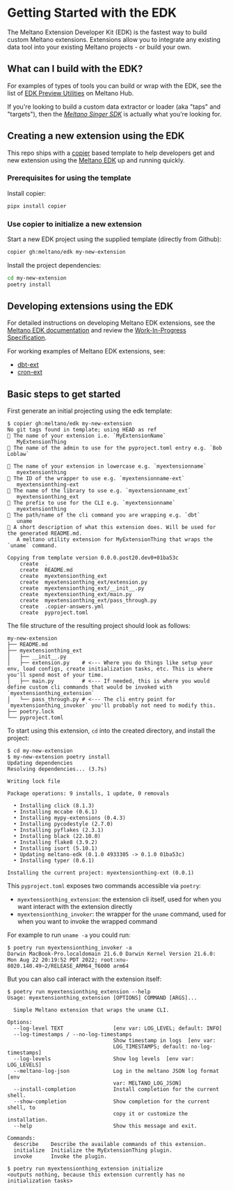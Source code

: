 # Getting Started with the EDK

The Meltano Extension Developer Kit (EDK) is the fastest way to build custom Meltano extensions. Extensions allow you to integrate any existing data tool into your existing Meltano projects - or build your own.

## What can I build with the EDK?

For examples of types of tools you can build or wrap with the EDK, see the list of [EDK Preview Utilities](https://hub.meltano.com/utilities/) on Meltano Hub.

If you're looking to build a custom data extractor or loader (aka "taps" and "targets"), then the [*Meltano Singer SDK*](https://github.com/meltano/singer-sdk) is actually what you're looking for.

## Creating a new extension using the EDK

This repo ships with a [copier](https://copier.readthedocs.io/en/stable/) based template to help developers get and new extension using the [Meltano EDK](https://edk.meltano.com) up and running quickly.

### Prerequisites for using the template

Install copier:

```bash
pipx install copier
```

### Use copier to initialize a new extension

Start a new EDK project using the supplied template (directly from Github):

```bash
copier gh:meltano/edk my-new-extension
```

Install the project dependencies:

```bash
cd my-new-extension
poetry install
```

## Developing extensions using the EDK

For detailed instructions on developing Meltano EDK extensions, see the [Meltano EDK documentation](https://edk.meltano.com) and review the [Work-In-Progress Specification](https://github.com/meltano/edk/blob/main/README.md).

For working examples of Meltano EDK extensions, see:

- [dbt-ext](https://github.com/meltano/dbt-ext)
- [cron-ext](https://github.com/meltano/cron-ext)

## Basic steps to get started

First generate an initial projecting using the edk template:

```shell
$ copier gh:meltano/edk my-new-extension
No git tags found in template; using HEAD as ref
🎤 The name of your extension i.e. `MyExtensionName`
   MyExtensionThing
🎤 The name of the admin to use for the pyproject.toml entry e.g. `Bob Loblaw`

🎤 The name of your extension in lowercase e.g. `myextensionname`
   myextensionthing
🎤 The ID of the wrapper to use e.g. `myextensionname-ext`
   myextensionthing-ext
🎤 The name of the library to use e.g. `myextensionname_ext`
   myextensionthing_ext
🎤 The prefix to use for the CLI e.g. `myextensionname`
   myextensionthing
🎤 The path/name of the cli command you are wrapping e.g. `dbt`
   uname
🎤 A short description of what this extension does. Will be used for the generated README.md.
   A meltano utility extension for MyExtensionThing that wraps the `uname` command.

Copying from template version 0.0.0.post20.dev0+01ba53c
    create  .
    create  README.md
    create  myextensionthing_ext
    create  myextensionthing_ext/extension.py
    create  myextensionthing_ext/__init__.py
    create  myextensionthing_ext/main.py
    create  myextensionthing_ext/pass_through.py
    create  .copier-answers.yml
    create  pyproject.toml
```

The file structure of the resulting project should look as follows:

```shell
my-new-extension
├── README.md
├── myextensionthing_ext
│   ├── __init__.py
│   ├── extension.py    # <--- Where you do things like setup your env, load configs, create initialization tasks, etc. This is where you'll spend most of your time.
│   ├── main.py         # <--- If needed, this is where you would define custom cli commands that would be invoked with `myextensionthing_extension`
│   └── pass_through.py # <--- The cli entry point for `myextensionthing_invoker` you'll probably not need to modify this.
├── poetry.lock
└── pyproject.toml
```

To start using this extension, `cd` into the created directory, and install the project:

```shell
$ cd my-new-extension
$ my-new-extension poetry install
Updating dependencies
Resolving dependencies... (3.7s)

Writing lock file

Package operations: 9 installs, 1 update, 0 removals

  • Installing click (8.1.3)
  • Installing mccabe (0.6.1)
  • Installing mypy-extensions (0.4.3)
  • Installing pycodestyle (2.7.0)
  • Installing pyflakes (2.3.1)
  • Installing black (22.10.0)
  • Installing flake8 (3.9.2)
  • Installing isort (5.10.1)
  • Updating meltano-edk (0.1.0 4933305 -> 0.1.0 01ba53c)
  • Installing typer (0.6.1)

Installing the current project: myextensionthing-ext (0.0.1)
```

This `pyproject.toml` exposes two commands accessible via `poetry`:

- `myextensionthing_extension`: the extension cli itself, used for when you want interact with the extension directly
- `myextensionthing_invoker`: the wrapper for the `uname` command, used for when you want to invoke the wrapped command

For example to run `uname -a` you could run:

```shell
$ poetry run myextensionthing_invoker -a
Darwin MacBook-Pro.localdomain 21.6.0 Darwin Kernel Version 21.6.0: Mon Aug 22 20:19:52 PDT 2022; root:xnu-8020.140.49~2/RELEASE_ARM64_T6000 arm64
```

But you can also call interact with the extension itself:

```shell
$ poetry run myextensionthing_extension --help
Usage: myextensionthing_extension [OPTIONS] COMMAND [ARGS]...

  Simple Meltano extension that wraps the uname CLI.

Options:
  --log-level TEXT                [env var: LOG_LEVEL; default: INFO]
  --log-timestamps / --no-log-timestamps
                                  Show timestamp in logs  [env var:
                                  LOG_TIMESTAMPS; default: no-log-timestamps]
  --log-levels                    Show log levels  [env var: LOG_LEVELS]
  --meltano-log-json              Log in the meltano JSON log format  [env
                                  var: MELTANO_LOG_JSON]
  --install-completion            Install completion for the current shell.
  --show-completion               Show completion for the current shell, to
                                  copy it or customize the installation.
  --help                          Show this message and exit.

Commands:
  describe    Describe the available commands of this extension.
  initialize  Initialize the MyExtensionThing plugin.
  invoke      Invoke the plugin.

$ poetry run myextensionthing_extension initialize
<outputs nothing, because this extension currently has no initialization tasks>
```
